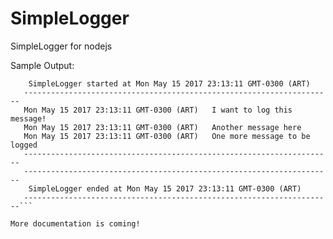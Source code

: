 # SimpleLogger
SimpleLogger for nodejs

Sample Output:
```---------------------------------------------------------------------
    SimpleLogger started at Mon May 15 2017 23:13:11 GMT-0300 (ART)
   ---------------------------------------------------------------------
   Mon May 15 2017 23:13:11 GMT-0300 (ART)   I want to log this message!
   Mon May 15 2017 23:13:11 GMT-0300 (ART)   Another message here
   Mon May 15 2017 23:13:11 GMT-0300 (ART)   One more message to be logged
   ---------------------------------------------------------------------
   ---------------------------------------------------------------------
    SimpleLogger ended at Mon May 15 2017 23:13:11 GMT-0300 (ART)
   ---------------------------------------------------------------------```

More documentation is coming!
